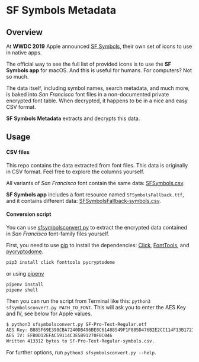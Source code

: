 # SF Symbols Metadata

## Overview

At **WWDC 2019** Apple announced [SF Symbols](https://developer.apple.com/design/human-interface-guidelines/sf-symbols/overview/), their own set of icons to use in native apps.

The official way to see the full list of provided icons is to use the **SF Symbols app** for macOS.
And this is useful for humans. For computers? Not so much.

The data itself, including symbol names, search metadata, and much more, is baked into *San Francisco* font files in a non-documented private encrypted font table. When decrypted, it happens to be in a nice and easy CSV format.

**SF Symbols Metadata** extracts and decrypts this data.


## Usage

#### CSV files

This repo contains the data extracted from font files. This data is originally in CSV format. Feel free to explore the columns yourself.

All variants of *San Francisco* font contain the same data:  [SFSymbols.csv](/CSV/SFSymbols.csv).

**SF Symbols app** includes a font resource named `SFSymbolsFallback.ttf`, and it contains different data: [SFSymbolsFallback-symbols.csv](/CSV/SFSymbolsFallback-symbols.csv).

#### Conversion script

You can use [sfsymbolsconvert.py](/Script/sfsymbolsconvert.py) to extract the encrypted data contained in *San Francisco* font-family files yourself.

First, you need to use [pip](https://pip.pypa.io/en/stable/) to install the dependencies: [Click](https://github.com/pallets/click/), [FontTools](https://github.com/fonttools/fonttools), and [pycryptodome](https://github.com/Legrandin/pycryptodome).

```sh
pip3 install click fonttools pycryptodome
```
or using [pipenv](https://github.com/pypa/pipenv)
```sh
pipenv install
pipenv shell
```

Then you can run the script from Terminal like this: `python3 sfsymbolsconvert.py PATH_TO_FONT`. This will ask you to enter the AES Key and IV, see below for Apple values.

```sh
$ python3 sfsymbolsconvert.py SF-Pro-Text-Regular.otf
AES Key: B885F69E398CBA7240DB496BE8C61488549F1F885D476B2E2CC114F13B172120
AES IV: EFB0D12EFAC59114C3E5B91270F0C046
Written 413312 bytes to SF-Pro-Text-Regular-symbols.csv.
```

For further options, run `python3 sfsymbolsconvert.py --help`.